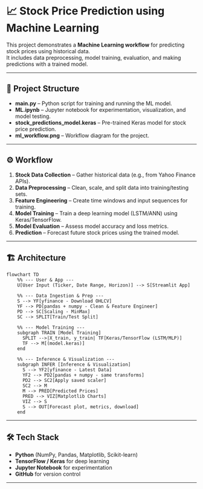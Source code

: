 # 📈 Stock Price Prediction using Machine Learning

This project demonstrates a **Machine Learning workflow** for predicting stock prices using historical data.  
It includes data preprocessing, model training, evaluation, and making predictions with a trained model.

---

## 🚀 Project Structure

- **main.py** – Python script for training and running the ML model.  
- **ML.ipynb** – Jupyter notebook for experimentation, visualization, and model testing.  
- **stock_predictions_model.keras** – Pre-trained Keras model for stock price prediction.  
- **ml_workflow.png** – Workflow diagram for the project.  

---

## ⚙️ Workflow

1. **Stock Data Collection** – Gather historical data (e.g., from Yahoo Finance APIs).  
2. **Data Preprocessing** – Clean, scale, and split data into training/testing sets.  
3. **Feature Engineering** – Create time windows and input sequences for training.  
4. **Model Training** – Train a deep learning model (LSTM/ANN) using Keras/TensorFlow.  
5. **Model Evaluation** – Assess model accuracy and loss metrics.  
6. **Prediction** – Forecast future stock prices using the trained model.  

---

## 🏗️ Architecture

```mermaid
flowchart TD
    %% --- User & App ---
    U[User Input (Ticker, Date Range, Horizon)] --> S[Streamlit App]

    %% --- Data Ingestion & Prep ---
    S --> YF[yfinance - Download OHLCV]
    YF --> PD[pandas + numpy - Clean & Feature Engineer]
    PD --> SC[Scaling - MinMax]
    SC --> SPLIT[Train/Test Split]

    %% --- Model Training ---
    subgraph TRAIN [Model Training]
      SPLIT -->|X_train, y_train| TF[Keras/TensorFlow (LSTM/MLP)]
      TF --> M[(model.keras)]
    end

    %% --- Inference & Visualization ---
    subgraph INFER [Inference & Visualization]
      S --> YF2[yfinance - Latest Data]
      YF2 --> PD2[pandas + numpy - same transforms]
      PD2 --> SC2[Apply saved scaler]
      SC2 --> M
      M --> PRED[Predicted Prices]
      PRED --> VIZ[Matplotlib Charts]
      VIZ --> S
      S --> OUT[Forecast plot, metrics, download]
    end
```
---

## 🛠️ Tech Stack

- **Python** (NumPy, Pandas, Matplotlib, Scikit-learn)  
- **TensorFlow / Keras** for deep learning  
- **Jupyter Notebook** for experimentation  
- **GitHub** for version control  

---

